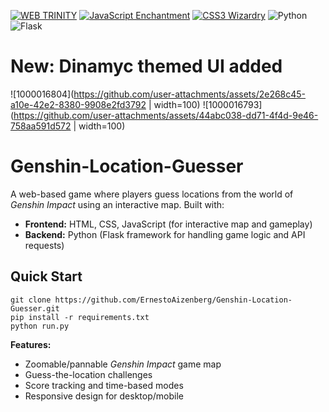 [![WEB TRINITY](https://img.shields.io/badge/-WEB%20TRINITY-111111?style=for-the-badge&logo=html5&logoColor=E34F26&labelColor=000000&color=111111&animation=glow&link=https://developer.mozilla.org)](https://developer.mozilla.org) [![JavaScript Enchantment](https://img.shields.io/badge/JavaScript-F7DF1E?style=for-the-badge&logo=javascript&logoColor=black&labelColor=101010&color=F7DF1E&animation=glow&link=https://en.wikipedia.org/wiki/JavaScript)](https://en.wikipedia.org/wiki/JavaScript) [![CSS3 Wizardry](https://img.shields.io/badge/CSS3-1572B6?style=for-the-badge&logo=css3&logoColor=white&labelColor=101010&color=1572B6&animation=glow&link=https://en.wikipedia.org/wiki/CSS)](https://en.wikipedia.org/wiki/CSS)
![Python](https://img.shields.io/badge/Python-3.12-3776AB?style=for-the-badge&logo=python&logoColor=FFD43B&labelColor=3776AB&color=FFD43B) 
![Flask](https://img.shields.io/badge/Flask-2.2.5-ff9e00)

# New: Dinamyc themed UI added
![1000016804](https://github.com/user-attachments/assets/2e268c45-a10e-42e2-8380-9908e2fd3792 | width=100)
![1000016793](https://github.com/user-attachments/assets/44abc038-dd71-4f4d-9e46-758aa591d572 | width=100)

# Genshin-Location-Guesser
A web-based game where players guess locations from the world of *Genshin Impact* using an interactive map. Built with:  
- **Frontend:** HTML, CSS, JavaScript (for interactive map and gameplay)  
- **Backend:** Python (Flask framework for handling game logic and API requests)

## Quick Start

```shell
git clone https://github.com/ErnestoAizenberg/Genshin-Location-Guesser.git
pip install -r requirements.txt
python run.py
```

**Features:**  
- Zoomable/pannable *Genshin Impact* game map  
- Guess-the-location challenges
- Score tracking and time-based modes  
- Responsive design for desktop/mobile  
